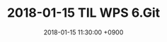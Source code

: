 ---
layout: post
title:  "2018-01-15 TIL WPS 6.Git"
date:   2018-01-15 11:30:00 +0900
categories: TIL
---